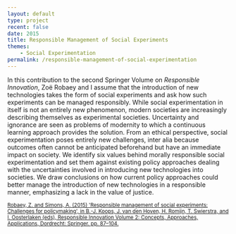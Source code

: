 ```yaml
---
layout: default
type: project
recent: false
date: 2015
title: Responsible Management of Social Experiments
themes: 
    - Social Experimentation
permalink: /responsible-management-of-social-experimentation
---
```


In this contribution to the second Springer Volume on *Responsible Innovation*, Zoë Robaey and I assume that the introduction of new technologies takes the form of social experiments and ask how such experiments can be managed responsibly. While social experimentation in itself is not an entirely new phenomenon, modern societies are increasingly describing themselves as experimental societies. Uncertainty and ignorance are seen as problems of modernity to which a continuous learning approach provides the solution. From an ethical perspective, social experimentation poses entirely new challenges, inter alia because outcomes often cannot be anticipated beforehand but have an immediate impact on society. We identify six values behind morally responsible social experimentation and set them against existing policy approaches dealing with the uncertainties involved in introducing new technologies into societies. We draw conclusions on how current policy approaches could better manage the introduction of new technologies in a responsible manner, emphasizing a lack in the value of justice.

<small>
    <a href="https://doi.org/10.1007/978-3-319-17308-5_5">
        Robaey, Z. and Simons, A. (2015) 'Responsible management of social experiments: Challenges for policymaking', in B.-J. Koops, J. van den Hoven, H. Romijn, T. Swierstra, and I. Oosterlaken (eds), Responsible Innovation Volume 2: Concepts, Approaches, Applications, Dordrecht: Springer. pp. 87–104.
    </a>
</small>
